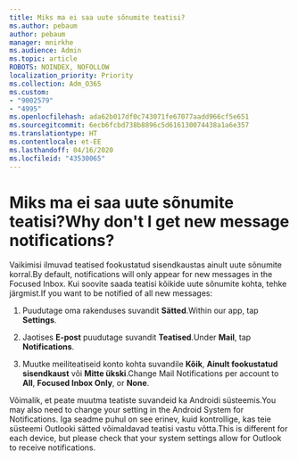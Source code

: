 ```yaml
---
title: Miks ma ei saa uute sõnumite teatisi?
ms.author: pebaum
author: pebaum
manager: mnirkhe
ms.audience: Admin
ms.topic: article
ROBOTS: NOINDEX, NOFOLLOW
localization_priority: Priority
ms.collection: Adm_O365
ms.custom:
- "9002579"
- "4995"
ms.openlocfilehash: ada62b017df0c743071fe67077aadd966cf5e651
ms.sourcegitcommit: 6ecb6fcbd738b8896c5d616130074438a1a6e357
ms.translationtype: HT
ms.contentlocale: et-EE
ms.lasthandoff: 04/16/2020
ms.locfileid: "43530065"
---
```

# <a name="why-dont-i-get-new-message-notifications"></a><span data-ttu-id="d895a-102">Miks ma ei saa uute sõnumite teatisi?</span><span class="sxs-lookup"><span data-stu-id="d895a-102">Why don't I get new message notifications?</span></span>

<span data-ttu-id="d895a-103">Vaikimisi ilmuvad teatised fookustatud sisendkaustas ainult uute sõnumite korral.</span><span class="sxs-lookup"><span data-stu-id="d895a-103">By default, notifications will only appear for new messages in the Focused Inbox.</span></span> <span data-ttu-id="d895a-104">Kui soovite saada teatisi kõikide uute sõnumite kohta, tehke järgmist.</span><span class="sxs-lookup"><span data-stu-id="d895a-104">If you want to be notified of all new messages:</span></span>

1. <span data-ttu-id="d895a-105">Puudutage oma rakenduses suvandit **Sätted**.</span><span class="sxs-lookup"><span data-stu-id="d895a-105">Within our app, tap **Settings**.</span></span>

2. <span data-ttu-id="d895a-106">Jaotises **E-post** puudutage suvandit **Teatised**.</span><span class="sxs-lookup"><span data-stu-id="d895a-106">Under **Mail**, tap **Notifications**.</span></span>

3. <span data-ttu-id="d895a-107">Muutke meiliteatiseid konto kohta suvandile **Kõik**, **Ainult fookustatud sisendkaust** või **Mitte ükski**.</span><span class="sxs-lookup"><span data-stu-id="d895a-107">Change Mail Notifications per account to **All**, **Focused Inbox Only**, or **None**.</span></span>

<span data-ttu-id="d895a-108">Võimalik, et peate muutma teatiste suvandeid ka Androidi süsteemis.</span><span class="sxs-lookup"><span data-stu-id="d895a-108">You may also need to change your setting in the Android System for Notifications.</span></span> <span data-ttu-id="d895a-109">Iga seadme puhul on see erinev, kuid kontrollige, kas teie süsteemi Outlooki sätted võimaldavad teatisi vastu võtta.</span><span class="sxs-lookup"><span data-stu-id="d895a-109">This is different for each device, but please check that your system settings allow for Outlook to receive notifications.</span></span>
